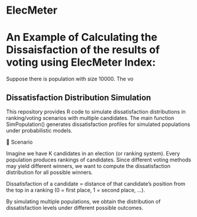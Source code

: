 # ElecMeter

# An Example of Calculating the Dissaisfaction of the results of voting using ElecMeter Index:
Suppose there is population with size 10000. The vo


## Dissatisfaction Distribution Simulation

This repository provides R code to simulate dissatisfaction distributions in ranking/voting scenarios with multiple candidates. The main function SimPopulation() generates dissatisfaction profiles for simulated populations under probabilistic models.

📖 Scenario

Imagine we have K candidates in an election (or ranking system). Every population produces rankings of candidates. Since different voting methods may yield different winners, we want to compute the dissatisfaction distribution for all possible winners.

Dissatisfaction of a candidate = distance of that candidate’s position from the top in a ranking (0 = first place, 1 = second place, …).

By simulating multiple populations, we obtain the distribution of dissatisfaction levels under different possible outcomes.
